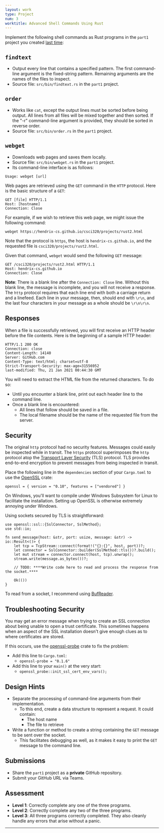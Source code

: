 ```yaml
---
layout: work
type: Project
num: 3
worktitle: Advanced Shell Commands Using Rust
---
```


Implement the following shell commands as Rust programs in the `part1` project you created [last time]({{site.baseurl}}/projects/rust1):
## `findtext`
* Output every line that contains a specified pattern. The first command-line argument is the fixed-string pattern. Remaining arguments are the names of the files to inspect.
* Source file: `src/bin/findtext.rs` in the `part1` project.

## `order`
* Works like `cat`, except the output lines must be sorted before being output. All lines from all files will be mixed together and then sorted. If the "-r" command-line argument is provided, they should be sorted in reverse order.
* Source file: `src/bin/order.rs` in the `part1` project.

## `webget`
* Downloads web pages and saves them locally.
* Source file: `src/bin/webget.rs` in the `part1` project. 
* Its command-line interface is as follows:

```
Usage: webget [url] 
```

Web pages are retrieved using the `GET` command in the `HTTP` protocol. Here is 
the basic structure of a `GET`:

```
GET [file] HTTP/1.1
Host: [hostname]
Connection: Close

```

For example, if we wish to retrieve this web page, we might issue the following command:

```
webget https://hendrix-cs.github.io/csci320/projects/rust2.html
```

Note that the protocol is `https`, the host is `hendrix-cs.github.io`, and the requested
file is `csci320/projects/rust2.html`.

Given that command, `webget` would send the following `GET` message:

```
GET /csci320/projects/rust2.html HTTP/1.1                                                                               
Host: hendrix-cs.github.io                                                                                              
Connection: Close

```

**Note**: There is a blank line after the `Connection: Close` line. Without this blank line,
the message is incomplete, and you will not receive a response. The `http` 
protocol requires that each line end with both a carriage return and a linefeed.
Each line in your message, then, should end with `\r\n`, and the last four characters
in your message as a whole should be `\r\n\r\n`. 
 

## Responses

When a file is successfully retrieved, you will first receive an HTTP header before the file contents. 
Here is the beginning of a sample HTTP header:

```
HTTP/1.1 200 OK                                                                                                         Connection: close                                                                                                       Content-Length: 14140                                                                                                   
Server: GitHub.com                                                                                                      
Content-Type: text/html; charset=utf-8                                                                                  
Strict-Transport-Security: max-age=31556952                                                                             
last-modified: Thu, 21 Jan 2021 00:44:30 GMT
```

You will need to extract the HTML file from the returned characters. To do so:
* Until you encounter a blank line, print out each header line to the command line.
* Once a blank line is encountered:
  * All lines that follow should be saved in a file.
  * The local filename should be the name of the requested file from the server.

## Security

The original `http` protocol had no security features. Messages could easily be inspected while in transit. The 
`https` protocol superimposes the `http` protocol atop the 
[Transport Layer Security](https://en.wikipedia.org/wiki/Transport_Layer_Security) (TLS) protocol. TLS provides
end-to-end encryption to prevent messages from being inspected in transit.

Place the following line in the `dependencies` section of your `Cargo.toml` to use the [OpenSSL](https://crates.io/crates/openssl) crate:
```
openssl = { version = "0.10", features = ["vendored"] }
```

On Windows, you'll want to compile under Windows Subsystem for Linux to facilitate the installation. Setting up
OpenSSL is otherwise extremely annoying under Windows.

Using sockets secured by TLS is straightforward:

```
use openssl::ssl::{SslConnector, SslMethod};
use std::io;

fn send_message(host: &str, port: usize, message: &str) -> io::Result<()> {
    let tcp = TcpStream::connect(format!("{}:{}", host, port))?;
    let connector = SslConnector::builder(SslMethod::tls())?.build();
    let mut stream = connector.connect(host, tcp).unwrap();
    stream.write(message.as_bytes())?;
    
    // TODO: ****Write code here to read and process the response from the socket.****
    
    Ok(())
}
```

To read from a socket, I recommend using [BufReader](https://doc.rust-lang.org/std/io/struct.BufReader.html).


## Troubleshooting Security

You may get an error message when trying to create an SSL connection about being unable to 
open a trust certificate. This sometimes happens when an aspect of the SSL installation doesn't
give enough clues as to where certificates are stored.

If this occurs, use the [openssl-probe](https://crates.io/crates/openssl-probe) crate to fix
the problem:
* Add this line to `Cargo.toml`:
  * `openssl-probe = "0.1.6"`
* Add this line to your `main()` at the very start:
  * `openssl_probe::init_ssl_cert_env_vars();`

## Design Hints

* Separate the processing of command-line arguments from their implementation.
  * To this end, create a data structure to represent a request. It could contain:
    * The host name
	* The file to retrieve
* Write a function or method to create a string containing the `GET` message to be sent over the socket.
  * This facilitates debugging as well, as it makes it easy to print the `GET` message to the command line.
  
## Submissions
* Share the `part1` project as a **private** GitHub repository.
* Submit your GitHub URL via Teams.

## Assessment
* **Level 1**: Correctly complete any one of the three programs.
* **Level 2**: Correctly complete any two of the three programs.
* **Level 3**: All three programs correctly completed. They also 
  cleanly handle any errors that arise without a panic.

------------------------------------------------------------------------
